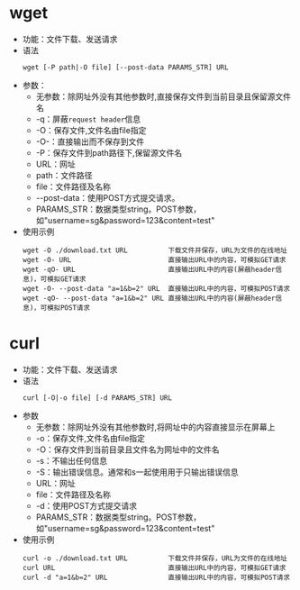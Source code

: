 # wget
* 功能：文件下载、发送请求
* 语法
    ```
    wget [-P path|-O file] [--post-data PARAMS_STR] URL 
    ```
* 参数：
    * 无参数：除网址外没有其他参数时,直接保存文件到当前目录且保留源文件名 
    * -q：屏蔽`request header`信息
    * -O：保存文件,文件名由file指定 
    * -O-：直接输出而不保存到文件
    * -P：保存文件到path路径下,保留源文件名 
    * URL：网址 
    * path：文件路径 
    * file：文件路径及名称 
    * --post-data：使用POST方式提交请求。
    * PARAMS_STR：数据类型string。POST参数，如"username=sg&password=123&content=test"
* 使用示例
    ``` 
    wget -O ./download.txt URL          下载文件并保存，URL为文件的在线地址
    wget -O- URL                        直接输出URL中的内容，可模拟GET请求
    wget -qO- URL                       直接输出URL中的内容(屏蔽header信息)，可模拟GET请求
    wget -O- --post-data "a=1&b=2" URL  直接输出URL中的内容，可模拟POST请求 
    wget -qO- --post-data "a=1&b=2" URL 直接输出URL中的内容(屏蔽header信息)，可模拟POST请求 
    ```

# curl 
* 功能：文件下载、发送请求
* 语法
    ```
    curl [-O|-o file] [-d PARAMS_STR] URL 
    ```
* 参数
    * 无参数：除网址外没有其他参数时,将网址中的内容直接显示在屏幕上 
    * -o：保存文件,文件名由file指定 
    * -O：保存文件到当前目录且文件名为网址中的文件名 
    * -s：不输出任何信息
    * -S：输出错误信息。通常和s一起使用用于只输出错误信息 
    * URL：网址 
    * file：文件路径及名称 
    * -d：使用POST方式提交请求 
    * PARAMS_STR：数据类型string。POST参数，如"username=sg&password=123&content=test"
* 使用示例
    ```
    curl -o ./download.txt URL          下载文件并保存，URL为文件的在线地址
    curl URL                            直接输出URL中的内容，可模拟GET请求
    curl -d "a=1&b=2" URL               直接输出URL中的内容，可模拟POST请求
    ```
